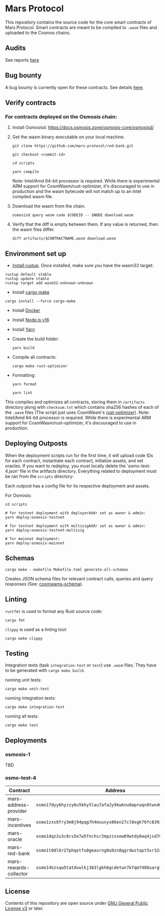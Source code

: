 # Mars Protocol
This repository contains the source code for the core smart contracts of Mars Protocol. Smart contracts are meant to be compiled to `.wasm` files and uploaded to the Cosmos chains.

## Audits
See reports [here](https://github.com/mars-protocol/mars-audits/tree/main/red-bank)

## Bug bounty
A bug bounty is currently open for these contracts. See details [here](https://immunefi.com/bounty/mars/).

## Verify contracts
### For contracts deployed on the Osmosis chain:
1. Install Osmosisd: https://docs.osmosis.zone/osmosis-core/osmosisd/
2. Get the wasm binary executable on your local machine.
   ```shell
   git clone https://github.com/mars-protocol/red-bank.git

   git checkout <commit-id>

   cd scripts

   yarn compile
   ```
   Note: Intel/Amd 64-bit processor is required. While there is experimental ARM support for CosmWasm/rust-optimizer, it's discouraged to use in production and the wasm bytecode will not match up to an Intel compiled wasm file.
3. Download the wasm from the chain.
   ```shell
   osmosisd query wasm code $CODEID -- $NODE download.wasm
   ```

4. Verify that the diff is empty between them. If any value is returned, then the wasm files differ.
   ```shell
   diff artifacts/$CONTRACTNAME.wasm download.wasm
   ```

## Environment set up
- [Install rustup](https://rustup.rs/). Once installed, make sure you have the wasm32 target:
```shell
rustup default stable
rustup update stable
rustup target add wasm32-unknown-unknown
```
- Install [cargo make](https://github.com/sagiegurari/cargo-make)

```shell
cargo install --force cargo-make
```

- Install [Docker](https://docs.docker.com/get-docker/)

- Install [Node.js v16](https://github.com/nvm-sh/nvm)

- Install [Yarn](https://classic.yarnpkg.com/lang/en/docs/install/#mac-stable)

- Create the build folder:
   ```
   yarn build
   ```
- Compile all contracts:
   ```
   cargo make rust-optimizer
   ```
- Formatting:
   ```
   yarn format

   yarn lint
   ```
This compiles and optimizes all contracts, storing them in `/artifacts` directory along with `checksum.txt` which contains sha256 hashes of each of the `.wasm` files (The script just uses CosmWasm's [rust-optimizer](https://github.com/CosmWasm/rust-optimizer)).
Note: Intel/Amd 64-bit processor is required. While there is experimental ARM support for CosmWasm/rust-optimizer, it's discouraged to use in production.

## Deploying Outposts
When the deployment scripts run for the first time, it will upload code IDs for each contract, instantiate each contract, initialize assets, and set oracles. If you want to redeploy, you must locally delete the 'osmo-test-4.json' file in the artifacts directory.
Everything related to deployment must be ran from the `scripts` directory:

Each outpost has a config file for its respective deployment and assets.

For Osmosis:
```
cd scripts

# for testnet deployment with deployerAddr set as owner & admin:
yarn deploy:osmosis-testnet

# for testnet deployment with multisigAddr set as owner & admin:
yarn deploy:osmosis-testnet-multisig

# for mainnet deployment:
yarn deploy:osmosis-mainnet
```

## Schemas
```
cargo make --makefile Makefile.toml generate-all-schemas
```

Creates JSON schema files for relevant contract calls, queries and query responses (See: [cosmwams-schema](https://github.com/CosmWasm/cosmwasm/tree/main/packages/schema)).

## Linting
`rustfmt` is used to format any Rust source code:

```
cargo fmt
```

`clippy` is used as a linting tool:

```
cargo make clippy
```

## Testing

Integration tests (task `integration-test` or `test`) use `.wasm` files. They have to be generated with `cargo make build`.

running unit tests:
```
cargo make unit-test
```

running integration tests:

```
cargo make integration-test
```

running all tests:

```
cargo make test
```

## Deployments

### osmosis-1

TBD

### osmo-test-4

| Contract               | Address                                                           |
| ---------------------- | ----------------------------------------------------------------- |
| mars-address-provider  | `osmo17dyy6hyzzy6u5khy5lau7afa2y9kwknu0aprwqn8twndw2qhv8ls6msnjr` |
| mars-incentives        | `osmo1zxs8fry3m8j94pqg7h4muunyx86en27cl0xgk76fc839xg2qnn6qtpjs48` |
| mars-oracle            | `osmo1dqz2u3c8rs5e7w5fnchsr2mpzzsxew69wtdy0aq4jsd76w7upmsstqe0s8` |
| mars-red-bank          | `osmo1t0dl6r27phqetfu0geaxrng0u9zn8qgrdwztapt5xr32adtwptaq6vwg36` |
| mars-rewards-collector | `osmo14kzsqw5tatdvwlkj383lgkh6gcdetwn7kfqm7488uargyy2lpucqsyv53j` |

## License

Contents of this repository are open source under [GNU General Public License v3](./LICENSE) or later.
